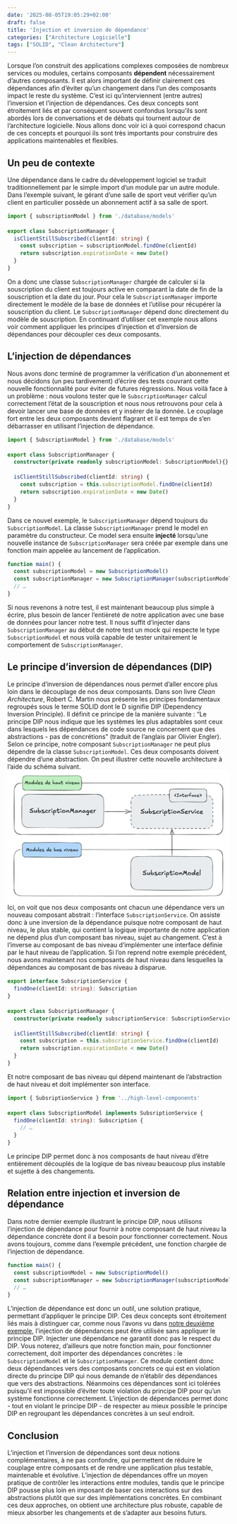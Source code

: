 ```yaml
---
date: '2025-08-05T19:05:29+02:00'
draft: false
title: 'Injection et inversion de dépendance'
categories: ["Architecture Logicielle"]
tags: ["SOLID", "Clean Architecture"]
---
```


Lorsque l’on construit des applications complexes composées de nombreux services ou modules, certains composants **dépendent** nécessairement d’autres composants. Il est alors important de définir clairement ces dépendances afin d’éviter qu’un changement dans l’un des composants impact le reste du système. C’est ici qu’interviennent (entre autres) l’inversion et l’injection de dépendances. Ces deux concepts sont étroitement liés et par conséquent souvent confondus lorsqu’ils sont abordés lors de conversations et de débats qui tournent autour de l’architecture logicielle. Nous allons donc voir ici à quoi correspond chacun de ces concepts et pourquoi ils sont très importants pour construire des applications maintenables et flexibles.

## Un peu de contexte
Une dépendance dans le cadre du développement logiciel se traduit traditionnellement par le simple import d’un module par un autre module. Dans l’exemple suivant, le gérant d’une salle de sport veut vérifier qu’un client en particulier possède un abonnement actif à sa salle de sport.
``` typescript
import { subscriptionModel } from './database/models'

export class SubscriptionManager {
  isClientStillSubscribed(clientId: string) {
    const subscription = subscriptionModel.findOne(clientId)
    return subscription.expirationDate < new Date() 
  }
}
```
On a donc une classe `SubscriptionManager` chargée de calculer si la souscription du client est toujours active en comparant la date de fin de la souscription et la date du jour. Pour cela le `SubscriptionManager` importe directement le modèle de la base de données et l’utilise pour récupérer la souscription du client. Le `SubscriptionManager` dépend donc directement du modèle de souscription. En continuant d’utiliser cet exemple nous allons voir comment appliquer les principes d’injection et d’inversion de dépendances pour découpler ces deux composants.

## L’injection de dépendances
Nous avons donc terminé de programmer la vérification d’un abonnement et nous décidons (un peu tardivement) d’écrire des tests couvrant cette nouvelle fonctionnalité pour éviter de futures régressions. Nous voilà face à un problème : nous voulons tester que le `SubscriptionManager` calcul correctement l’état de la souscription et nous nous retrouvons pour cela à devoir lancer une base de données et y insérer de la donnée. Le couplage fort entre les deux composants devient flagrant et il est temps de s’en débarrasser en utilisant l’injection de dépendance.
``` typescript
import { SubscriptionModel } from './database/models'

export class SubscriptionManager {
  constructor(private readonly subscriptionModel: SubscriptionModel){}

  isClientStillSubscribed(clientId: string) {
    const subscription = this.subscriptionModel.findOne(clientId)
    return subscription.expirationDate < new Date() 
  }
}
```
Dans ce nouvel exemple, le `SubscriptionManager` dépend toujours du `SubscriptionModel`. La classe `SubscriptionManager` prend le model en paramètre du constructeur. Ce model sera ensuite **injecté** lorsqu’une nouvelle instance de `SubscriptionManager` sera créée par exemple dans une fonction main appelée au lancement de l’application.
``` typescript
function main() {
  const subscriptionModel = new SubscriptionModel()
  const subscriptionManager = new SubscriptionManager(subscriptionModel)
  // …
}
```
Si nous revenons à notre test, il est maintenant beaucoup plus simple à écrire, plus besoin de lancer l’entièreté de notre application avec une base de données pour lancer notre test. Il nous suffit d’injecter dans `SubscriptionManager` au début de notre test un mock qui respecte le type `SubscriptionModel` et nous voilà capable de tester unitairement le comportement de `SubscriptionManager`.

## Le principe d’inversion de dépendances (DIP)
Le principe d’inversion de dépendances nous permet d’aller encore plus loin dans le découplage de nos deux composants. Dans son livre *Clean Architecture*, Robert C. Martin nous présente les principes fondamentaux regroupés sous le terme SOLID dont le D signifie DIP (Dependency Inversion Principle). Il définit ce principe de la manière suivante : “Le principe DIP nous indique que les systèmes les plus adaptables sont ceux dans lesquels les dépendances de code source ne concernent que des abstractions - pas de concrétions” (traduit de l’anglais par Olivier Engler). Selon ce principe, notre composant `SubscriptionManager` ne peut plus dépendre de la classe `SubscriptionModel`. Ces deux composants doivent dépendre d’une abstraction. On peut illustrer cette nouvelle architecture à l’aide du schéma suivant.
![schéma du principe d'inversion de dépendances](images/schema-dip.png)
Ici, on voit que nos deux composants ont chacun une dépendance vers un nouveau composant abstrait : l’interface `SubscriptionService`. On assiste donc à une inversion de la dépendance puisque notre composant de haut niveau, le plus stable, qui contient la logique importante de notre application ne dépend plus d’un composant bas niveau, sujet au changement. C’est à l’inverse au composant de bas niveau d’implémenter une interface définie par le haut niveau de l’application.
Si l’on reprend notre exemple précédent, nous avons maintenant nos composants de haut niveau dans lesquelles la dépendances au composant de bas niveau à disparue.
``` typescript
export interface SubscriptionService {
  findOne(clientId: string): Subscription
}

export class SubscriptionManager {
  constructor(private readonly subscriptionService: SubscriptionService){}

  isClientStillSubscribed(clientId: string) {
    const subscription = this.subscriptionService.findOne(clientId)
    return subscription.expirationDate < new Date()
  }
}
```
Et notre composant de bas niveau qui dépend maintenant de l’abstraction de haut niveau et doit implémenter son interface.
``` typescript
import { SubsriptionService } from '../high-level-components'

export class SubscriptionModel implements SubsriptionService {
  findOne(clientId: string): Subscription {
    // …
  }
}
```
Le principe DIP permet donc à nos composants de haut niveau d’être entièrement découplés de la logique de bas niveau beaucoup plus instable et sujette à des changements.

## Relation entre injection et inversion de dépendance
Dans notre dernier exemple illustrant le principe DIP, nous utilisons l’injection de dépendance pour fournir à notre composant de haut niveau la dépendance concrète dont il a besoin pour fonctionner correctement. Nous avons toujours, comme dans l’exemple précédent, une fonction chargée de l’injection de dépendance.
``` typescript
function main() {
  const subscriptionModel = new SubscriptionModel()
  const subscriptionManager = new SubscriptionManager(subscriptionModel)
  // …
}
```
L’injection de dépendance est donc un outil, une solution pratique, permettant d’appliquer le principe DIP. Ces deux concepts sont étroitement liés mais à distinguer car, comme nous l’avons vu dans [notre deuxième exemple](#linjection-de-dépendances), l’injection de dépendances peut être utilisée sans appliquer le principe DIP. Injecter une dépendance ne garantit donc pas le respect du DIP. Vous noterez, d’ailleurs que notre fonction main, pour fonctionner correctement, doit importer des dépendances concrètes : le `SubscriptionModel` et le `SubscriptionManager`. Ce module contient donc deux dépendances vers des composants concrets ce qui est en violation directe du principe DIP qui nous demande de n’établir des dépendances que vers des abstractions. Néanmoins ces dépendances sont ici tolérées puisqu’il est impossible d’éviter toute violation du principe DIP pour qu’un système fonctionne correctement. L’injection de dépendances permet donc - tout en violant le principe DIP - de respecter au mieux possible le principe DIP en regroupant les dépendances concrètes à un seul endroit.

## Conclusion
L’injection et l’inversion de dépendances sont deux notions complémentaires, à ne pas confondre, qui permettent de réduire le couplage entre composants et de rendre une application plus testable, maintenable et évolutive. L’injection de dépendances offre un moyen pratique de contrôler les interactions entre modules, tandis que le principe DIP pousse plus loin en imposant de baser ces interactions sur des abstractions plutôt que sur des implémentations concrètes. En combinant ces deux approches, on obtient une architecture plus robuste, capable de mieux absorber les changements et de s’adapter aux besoins futurs.
